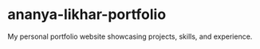 # ananya-likhar-portfolio
My personal portfolio website showcasing projects, skills, and experience.
